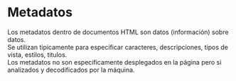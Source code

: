 # Metadatos

Los metadatos dentro de documentos HTML son datos (información) sobre datos. <br> 
Se utilizan tipicamente para especificar caracteres, descripciones, tipos de vista, estilos, titulos.<br> 
Los metadatos no son especificamente desplegados en la página pero si analizados y decodificados por la máquina. <br> 
